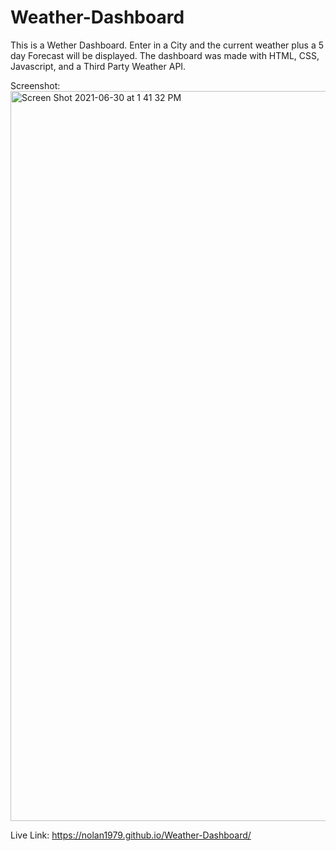 # Weather-Dashboard

This is a Wether Dashboard. Enter in a City and the current weather plus a 5 day Forecast will be displayed.
The dashboard was made with HTML, CSS, Javascript, and a Third Party Weather API.

Screenshot:<img width="1168" alt="Screen Shot 2021-06-30 at 1 41 32 PM" src="https://user-images.githubusercontent.com/53482411/124014866-ab34d980-d9a9-11eb-8b14-74117b0a5a9a.png">

Live Link: https://nolan1979.github.io/Weather-Dashboard/

